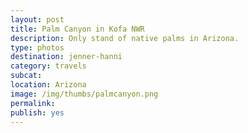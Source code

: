 ```yaml
---
layout: post
title: Palm Canyon in Kofa NWR
description: Only stand of native palms in Arizona.
type: photos
destination: jenner-hanni
category: travels
subcat: 
location: Arizona
image: /img/thumbs/palmcanyon.png
permalink: 
publish: yes
---
```


<p><a href="https://jenner.smugmug.com/North-America/2007-Palm-Canyon/i-CqfrWp7/0/M/about-palmcanyon-M.jpg">
<img src="https://jenner.smugmug.com/North-America/2007-Palm-Canyon/i-CqfrWp7/0/M/about-palmcanyon-Ti.jpg" alt=""></a></p>

<p><a href="https://jenner.smugmug.com/North-America/2007-Palm-Canyon/i-mPjP75b/0/M/blacksparrow-M.png">
<img src="https://jenner.smugmug.com/North-America/2007-Palm-Canyon/i-mPjP75b/0/M/blacksparrow-Ti.png" alt=""></a></p>

<p><a href="https://jenner.smugmug.com/North-America/2007-Palm-Canyon/i-TbPbWpF/0/M/heypalms-M.png">
<img src="https://jenner.smugmug.com/North-America/2007-Palm-Canyon/i-TbPbWpF/0/M/heypalms-Ti.png" alt=""></a></p>

<p><a href="https://jenner.smugmug.com/North-America/2007-Palm-Canyon/i-6b5jTDJ/0/M/intocanyon-M.png">
<img src="https://jenner.smugmug.com/North-America/2007-Palm-Canyon/i-6b5jTDJ/0/M/intocanyon-Ti.png" alt=""></a></p>

<p><a href="https://jenner.smugmug.com/North-America/2007-Palm-Canyon/i-5k5DMLP/0/M/kofanwr-M.png">
<img src="https://jenner.smugmug.com/North-America/2007-Palm-Canyon/i-5k5DMLP/0/M/kofanwr-Ti.png" alt=""></a></p>

<p><a href="https://jenner.smugmug.com/North-America/2007-Palm-Canyon/i-Q37MGkQ/0/M/lonesaguaro-M.png">
<img src="https://jenner.smugmug.com/North-America/2007-Palm-Canyon/i-Q37MGkQ/0/M/lonesaguaro-Ti.png" alt=""></a></p>

<p><a href="https://jenner.smugmug.com/North-America/2007-Palm-Canyon/i-Mn7ZQTJ/0/M/cactusman-M.png">
<img src="https://jenner.smugmug.com/North-America/2007-Palm-Canyon/i-Mn7ZQTJ/0/M/cactusman-Ti.png" alt=""></a></p>

<p><a href="https://jenner.smugmug.com/North-America/2007-Palm-Canyon/i-jQKJCV4/0/M/lookcloser-M.png">
<img src="https://jenner.smugmug.com/North-America/2007-Palm-Canyon/i-jQKJCV4/0/M/lookcloser-Ti.png" alt=""></a></p>

<p><a href="https://jenner.smugmug.com/North-America/2007-Palm-Canyon/i-4b7qJBz/0/M/palmsthatway-M.png">
<img src="https://jenner.smugmug.com/North-America/2007-Palm-Canyon/i-4b7qJBz/0/M/palmsthatway-Ti.png" alt=""></a></p>

<p><a href="https://jenner.smugmug.com/North-America/2007-Palm-Canyon/i-Czx36mG/0/M/reallycool-M.png">
<img src="https://jenner.smugmug.com/North-America/2007-Palm-Canyon/i-Czx36mG/0/M/reallycool-Ti.png" alt=""></a></p>


